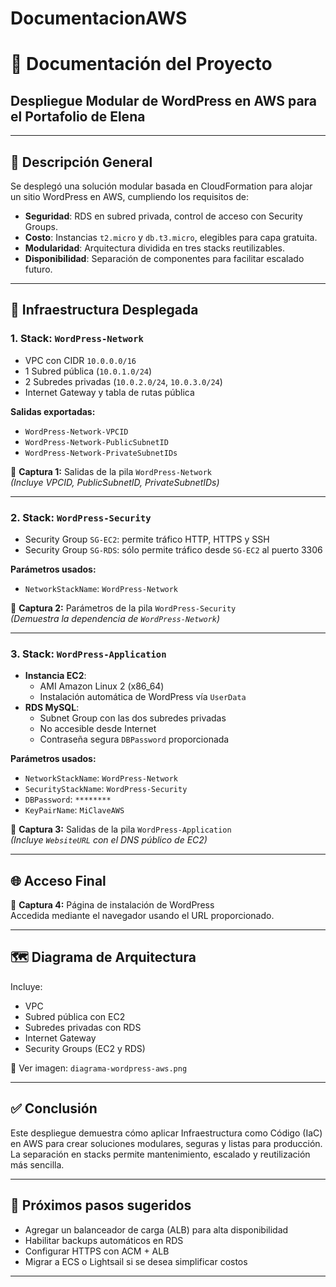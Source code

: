 # DocumentacionAWS

# 📘 Documentación del Proyecto  
## Despliegue Modular de WordPress en AWS para el Portafolio de Elena

---

## 🧠 Descripción General

Se desplegó una solución modular basada en CloudFormation para alojar un sitio WordPress en AWS, cumpliendo los requisitos de:

- **Seguridad**: RDS en subred privada, control de acceso con Security Groups.
- **Costo**: Instancias `t2.micro` y `db.t3.micro`, elegibles para capa gratuita.
- **Modularidad**: Arquitectura dividida en tres stacks reutilizables.
- **Disponibilidad**: Separación de componentes para facilitar escalado futuro.

---

## 🔧 Infraestructura Desplegada

### 1. Stack: `WordPress-Network`

- VPC con CIDR `10.0.0.0/16`
- 1 Subred pública (`10.0.1.0/24`)
- 2 Subredes privadas (`10.0.2.0/24`, `10.0.3.0/24`)
- Internet Gateway y tabla de rutas pública

**Salidas exportadas:**

- `WordPress-Network-VPCID`
- `WordPress-Network-PublicSubnetID`
- `WordPress-Network-PrivateSubnetIDs`

📸 **Captura 1:** Salidas de la pila `WordPress-Network`  
*(Incluye VPCID, PublicSubnetID, PrivateSubnetIDs)*

---

### 2. Stack: `WordPress-Security`

- Security Group `SG-EC2`: permite tráfico HTTP, HTTPS y SSH
- Security Group `SG-RDS`: sólo permite tráfico desde `SG-EC2` al puerto 3306

**Parámetros usados:**

- `NetworkStackName`: `WordPress-Network`

📸 **Captura 2:** Parámetros de la pila `WordPress-Security`  
*(Demuestra la dependencia de `WordPress-Network`)*

---

### 3. Stack: `WordPress-Application`

- **Instancia EC2**:
  - AMI Amazon Linux 2 (x86_64)
  - Instalación automática de WordPress vía `UserData`
- **RDS MySQL**:
  - Subnet Group con las dos subredes privadas
  - No accesible desde Internet
  - Contraseña segura `DBPassword` proporcionada

**Parámetros usados:**

- `NetworkStackName`: `WordPress-Network`
- `SecurityStackName`: `WordPress-Security`
- `DBPassword`: `********`
- `KeyPairName`: `MiClaveAWS`

📸 **Captura 3:** Salidas de la pila `WordPress-Application`  
*(Incluye `WebsiteURL` con el DNS público de EC2)*

---

## 🌐 Acceso Final

📸 **Captura 4:** Página de instalación de WordPress  
Accedida mediante el navegador usando el URL proporcionado.

---

## 🗺️ Diagrama de Arquitectura

Incluye:

- VPC
- Subred pública con EC2
- Subredes privadas con RDS
- Internet Gateway
- Security Groups (EC2 y RDS)

📎 Ver imagen: `diagrama-wordpress-aws.png`

---

## ✅ Conclusión

Este despliegue demuestra cómo aplicar Infraestructura como Código (IaC) en AWS para crear soluciones modulares, seguras y listas para producción.  
La separación en stacks permite mantenimiento, escalado y reutilización más sencilla.

---

## 📌 Próximos pasos sugeridos

- Agregar un balanceador de carga (ALB) para alta disponibilidad
- Habilitar backups automáticos en RDS
- Configurar HTTPS con ACM + ALB
- Migrar a ECS o Lightsail si se desea simplificar costos

---
